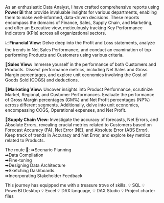 As an enthusiastic Data Analyst, I have crafted comprehensive reports using **Power BI** that provide invaluable insights for various departments, enabling them to make well-informed, data-driven decisions. These reports encompass the domains of Finance, Sales, Supply Chain, and Marketing, and offer an Executive view, meticulously tracking Key Performance Indicators (KPIs) across all organizational sectors.

📈**Financial View:**
Delve deep into the Profit and Loss statements, analyze the trends in Net Sales Performance, and conduct an examination of top-performing Products and Customers using various criteria.

💼**Sales View:**
Immerse yourself in the performance of both Customers and Products. Dissect performance metrics, including Net Sales and Gross Margin percentages, and explore unit economics involving the Cost of Goods Sold (COGS) and deductions.

📣**Marketing View:**
Uncover insights into Product Performance, scrutinize Market, Regional, and Customer Performances. Evaluate the performance of Gross Margin percentages (GM%) and Net Profit percentages (NP%) across different segments. Additionally, delve into unit economics, encompassing COGS, Operational expenses, and Net Profit.

🚚**Supply Chain View:**
Investigate the accuracy of forecasts, Net Errors, and Absolute Errors, revealing crucial metrics related to Customers based on Forecast Accuracy (FA), Net Error (NE), and Absolute Error (ABS Error). Keep track of trends in Accuracy and Net Error, and explore key metrics related to Products.

The route 🚀:
➡Scenario Planning  
➡Data Compilation  
➡Fine-tuning  
➡Designing Data Architecture  
➡Sketching Dashboards  
➡Incorporating Stakeholder Feedback  

This journey has equipped me with a treasure trove of skills.
💡 SQL
💡 PowerBI Desktop
💡 Excel
💡 DAX language,
💡 DAX Studio
💡 Project charter files

